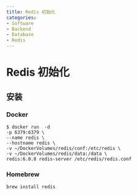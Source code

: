 ```yaml
---
title: Redis 初始化
categories:
- Software
- Backend
- Database
- Redis
---
```

# Redis 初始化

## 安装

### Docker

```shell
$ docker run  -d  
-p 6379:6379 \
--name redis \
--hostname redis \
-v ~/DockerVolumes/redis/conf:/etc/redis \
-v ~/DockerVolumes/redis/data:/data \
redis:6.0.8 redis-server /etc/redis/redis.conf
```

### Homebrew

```bash
brew install redis
```
